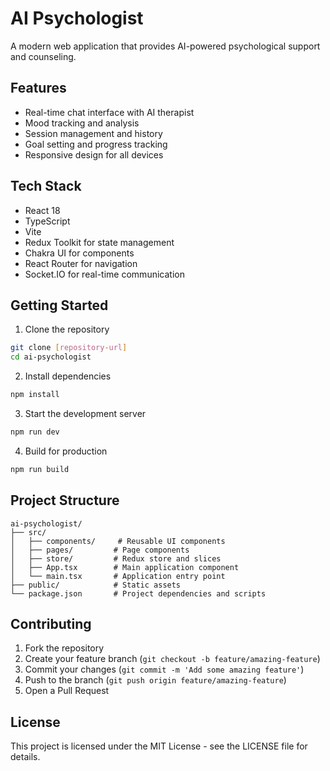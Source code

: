 # AI Psychologist

A modern web application that provides AI-powered psychological support and counseling.

## Features

- Real-time chat interface with AI therapist
- Mood tracking and analysis
- Session management and history
- Goal setting and progress tracking
- Responsive design for all devices

## Tech Stack

- React 18
- TypeScript
- Vite
- Redux Toolkit for state management
- Chakra UI for components
- React Router for navigation
- Socket.IO for real-time communication

## Getting Started

1. Clone the repository
```bash
git clone [repository-url]
cd ai-psychologist
```

2. Install dependencies
```bash
npm install
```

3. Start the development server
```bash
npm run dev
```

4. Build for production
```bash
npm run build
```

## Project Structure

```
ai-psychologist/
├── src/
│   ├── components/     # Reusable UI components
│   ├── pages/         # Page components
│   ├── store/         # Redux store and slices
│   ├── App.tsx        # Main application component
│   └── main.tsx       # Application entry point
├── public/            # Static assets
└── package.json       # Project dependencies and scripts
```

## Contributing

1. Fork the repository
2. Create your feature branch (`git checkout -b feature/amazing-feature`)
3. Commit your changes (`git commit -m 'Add some amazing feature'`)
4. Push to the branch (`git push origin feature/amazing-feature`)
5. Open a Pull Request

## License

This project is licensed under the MIT License - see the LICENSE file for details. 